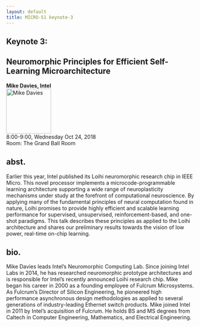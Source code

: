 ```yaml
---
layout: default
title: MICRO-51 keynote-3
---
```


## Keynote 3: 
## Neuromorphic Principles for Efficient Self-Learning Microarchitecture
**Mike Davies, Intel**<br>
<img border="0" src="{{ site.baseurl }}/program/Mike.jpg" height ="120" alt="Mike Davies"/><br>
8:00-9:00, Wednesday Oct 24, 2018<br>
Room: The Grand Ball Room

## abst.
Earlier this year, Intel published its Loihi neuromorphic research chip in IEEE Micro. This novel processor implements a microcode-programmable learning architecture supporting a wide range of neuroplasticity mechanisms under study at the forefront of computational neuroscience. By applying many of the fundamental principles of neural computation found in nature, Loihi promises to provide highly efficient and scalable learning performance for supervised, unsupervised, reinforcement-based, and one-shot paradigms. This talk describes these principles as applied to the Loihi architecture and shares our preliminary results towards the vision of low power, real-time on-chip learning.

## bio.
Mike Davies leads Intel’s Neuromorphic Computing Lab. Since joining Intel Labs in 2014, he has researched neuromorphic prototype architectures and is responsible for Intel’s recently announced Loihi research chip. Mike began his career in 2000 as a founding employee of Fulcrum Microsystems. As Fulcrum’s Director of Silicon Engineering, he pioneered high performance asynchronous design methodologies as applied to several generations of industry-leading Ethernet switch products. Mike joined Intel in 2011 by Intel’s acquisition of Fulcrum. He holds BS and MS degrees from Caltech in Computer Engineering, Mathematics, and Electrical Engineering. 
